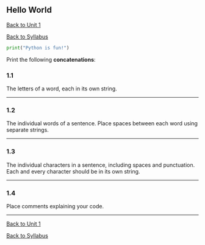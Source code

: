 ## **Hello World**

[Back to Unit 1](https://github.com/PdxCodeGuild/Programming101/blob/master/units/unit-1.md)

[Back to Syllabus](https://github.com/PdxCodeGuild/Programming101)

```python
print("Python is fun!")
```

Print the following **concatenations**:

### **1.1**

The letters of a word, each in its own string.

---

### **1.2**

The individual words of a sentence. Place spaces between each word using separate strings.

---

### **1.3**

The individual characters in a sentence, including spaces and punctuation. Each and every character should be in its own string.

---

### **1.4**

Place comments explaining your code.

---

[Back to Unit 1](https://github.com/PdxCodeGuild/Programming101/blob/master/units/unit-1.md)

[Back to Syllabus](https://github.com/PdxCodeGuild/Programming101)
